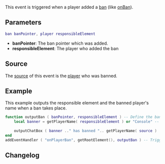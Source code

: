 This event is triggered when a player added a [ban](/docs/ban.md "wikilink") (like [onBan](/onBan.md "wikilink")).

Parameters
----------

``` lua
ban banPointer, player responsibleElement
```

-   **banPointer**: The ban pointer which was added.
-   **responsibleElement**: The player who added the ban

Source
------

The [source](/docs/event_system#Event_source.md "wikilink") of this event is the [player](/player.md "wikilink") who was banned.

Example
-------

This example outputs the responsible element and the banned player's name when a ban takes place.

``` lua
function outputBan ( banPointer, responsibleElement ) -- Define the banner and the ban pointer in the function.
    local banner = getPlayerName( responsibleElement ) or "Console" -- Get the banner's name.
    
    outputChatBox ( banner .." has banned ".. getPlayerName( source ) ..".", getRootElement(), 255, 0, 0 ) -- Output the ban.
end
addEventHandler ( "onPlayerBan", getRootElement(), outputBan ) -- Trigger the function when there is a ban.
```

Changelog
---------
